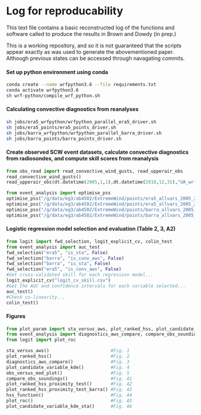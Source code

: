 # Log for reproducability

This text file contains a basic reconstructed log of the functions and software called to produce the 
results in Brown and Dowdy (in prep.)

 This is a working repository, and so it is not guaranteed that the scripts appear exactly as was used
 to generate the abovementioned paper. Although previous states can be accessed through navagating commits.

#### Set up python environment using conda
```bash
conda create --name wrfpython3.6 --file requirements.txt
conda activate wrfpython3.6
sh wrf-python/compile_wrf_python.sh
```

#### Calculating convective diagnostics from reanalyses
```bash
sh jobs/era5_wrfpython/wrfpython_parallel_era5_driver.sh
sh jobs/era5_points/era5_points_driver.sh
sh jobs/barra_wrfpython/wrfpython_parallel_barra_driver.sh
sh jobs/barra_points/barra_points_driver.sh
```

#### Create observed SCW event datasets, calculate convective diagnostics from radiosondes, and compute skill scores from reanalysis
```python
from obs_read import read_convective_wind_gusts, read_upperair_obs
read_convective_wind_gusts()
read_upperair_obs(dt.datetime(2005,1,1),dt.datetime(2018,12,31),"UA_wrfpython", "wrfpython")
```
```python
from event_analysis import optimise_pss
optimise_pss("/g/data/eg3/ab4502/ExtremeWind/points/era5_allvars_2005_2018.pkl",T=1000, compute=True, l_thresh=2, is_pss="hss", model_name="era5",time="floor")
optimise_pss("/g/data/eg3/ab4502/ExtremeWind/points/era5_allvars_2005_2018.pkl",T=1000, compute=True, l_thresh=2, is_pss="hss", model_name="era5",time="ceil")
optimise_pss("/g/data/eg3/ab4502/ExtremeWind/points/barra_allvars_2005_2018_2.pkl",T=1000, compute=True, l_thresh=2, is_pss="hss", model_name="barra_fc",time="ceil")
optimise_pss("/g/data/eg3/ab4502/ExtremeWind/points/barra_allvars_2005_2018_2.pkl",T=1000, compute=True, l_thresh=2, is_pss="hss", model_name="barra_fc",time="floor")
```
#### Logistic regression model selection and evaluation (Table 2, 3, A2)
```python
from logit import fwd_selection, logit_explicit_cv, colin_test
from event_analysis import auc_test
fwd_selection("era5", "is_sta", False)
fwd_selection("barra", "is_conv_aws", False)
fwd_selection("barra", "is_sta", False)
fwd_selection("era5", "is_conv_aws", False)
#Get cross-validated skill for each regression model...
logit_explicit_cv("logit_cv_skill.csv")
#Get the AUC and confidence intervals for each variable selected...
auc_test()
#Check co-linearity...
colin_test()
```
#### Figures
```python
from plot_param import sta_versus_aws, plot_ranked_hss, plot_candidate_variable_kde, plot_candidate_kde_logit_exclude, obs_versus_mod_plot, hss_function, plot_ranked_hss_proximity_test, plot_ranked_hss_proximity_test_barra, plot_candidate_variable_kde_sta
from event_analysis import diagnostics_aws_compare, compare_obs_soundings
from logit import plot_roc

sta_versus_aws()                       #Fig. 1
plot_ranked_hss()                      #Fig. 2
diagnostics_aws_compare()              #Fig. 3
plot_candidate_variable_kde()          #Fig. 4
obs_versus_mod_plot()                  #Fig. 5
compare_obs_soundings()                #Fig. A1
plot_ranked_hss_proximity_test()       #Fig. A2
plot_ranked_hss_proximity_test_barra() #Fig. A3
hss_function()                         #Fig. A4
plot_roc()                             #Fig. A5
plot_candidate_variable_kde_sta()      #Fig. A6
```
